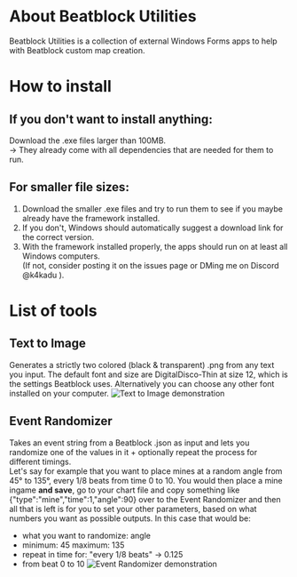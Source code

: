 # About Beatblock Utilities
Beatblock Utilities is a collection of external Windows Forms apps to help with Beatblock custom map creation.

# How to install
## If you don't want to install anything:
Download the .exe files larger than 100MB.
<br /> -> They already come with all dependencies that are needed for them to run.

## For smaller file sizes:
1. Download the smaller .exe files and try to run them to see if you maybe already have the framework installed.
2. If you don't, Windows should automatically suggest a download link for the correct version.
3. With the framework installed properly, the apps should run on at least all Windows computers.
<br /> (If not, consider posting it on the issues page or DMing me on Discord @k4kadu ).

# List of tools
## Text to Image
Generates a strictly two colored (black & transparent) .png from any text you input. The default font and size are DigitalDisco-Thin at size 12, which is the settings Beatblock uses. Alternatively you can choose any other font installed on your computer.
![Text to Image demonstration](https://github.com/user-attachments/assets/47b81fa1-3b95-4cd3-ba8b-babf15f7d238)

## Event Randomizer
Takes an event string from a Beatblock .json as input and lets you randomize one of the values in it + optionally repeat the process for different timings.
<br /> Let's say for example that you want to place mines at a random angle from 45° to 135°, every 1/8 beats from time 0 to 10. You would then place a mine ingame **and save**, go to your chart file and copy something like {"type":"mine","time":1,"angle":90} over to the Event Randomizer and then all that is left is for you to set your other parameters, based on what numbers you want as possible outputs. In this case that would be:
- what you want to randomize: angle
- minimum: 45 <t/> maximum: 135
- repeat in time for: "every 1/8 beats" -> 0.125
- from beat 0 to 10
![Event Randomizer demonstration](https://github.com/user-attachments/assets/d5741455-5a4c-40f9-8fa7-c2ae9694ebce)
